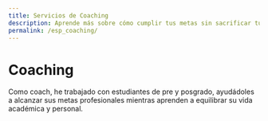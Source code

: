 ```yaml
---
title: Servicios de Coaching
description: Aprende más sobre cómo cumplir tus metas sin sacrificar tu bienestar
permalink: /esp_coaching/
---
```


# Coaching

Como coach, he trabajado con estudiantes de pre y posgrado, ayudádoles a alcanzar sus metas profesionales mientras aprenden a equilibrar su vida académica y personal.





